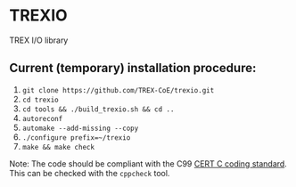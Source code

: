# TREXIO
TREX I/O library

## Current (temporary) installation procedure:

1. `git clone https://github.com/TREX-CoE/trexio.git`
2. `cd trexio` 
4. `cd tools && ./build_trexio.sh && cd ..`
5. `autoreconf`
6. `automake --add-missing --copy`
7. `./configure prefix=~/trexio`
8. `make && make check`

Note: The code should be compliant with the C99 [CERT C coding
standard](https://resources.sei.cmu.edu/downloads/secure-coding/assets/sei-cert-c-coding-standard-2016-v01.pdf). This can be checked with the `cppcheck` tool.
